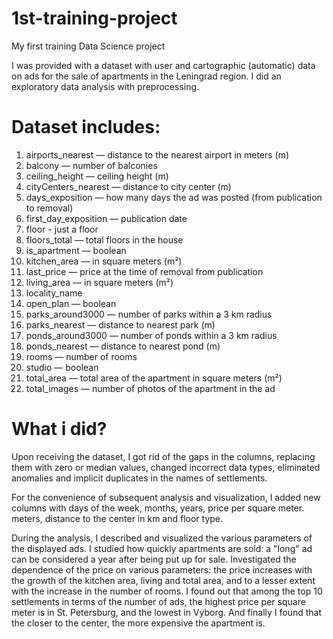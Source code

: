 # 1st-training-project
My first training Data Science project

I was provided with a dataset with user and cartographic (automatic) data on ads for the sale of apartments in the Leningrad region. I did an exploratory data analysis with preprocessing.

# Dataset includes:
1. airports_nearest — distance to the nearest airport in meters (m)
2. balcony — number of balconies
3. ceiling_height — ceiling height (m)
4. cityCenters_nearest — distance to city center (m)
5. days_exposition — how many days the ad was posted (from publication to removal)
6. first_day_exposition — publication date
7. floor - just a floor
8. floors_total — total floors in the house
9. is_apartment — boolean
10. kitchen_area — in square meters (m²)
11. last_price — price at the time of removal from publication
12. living_area — in square meters (m²)
13. locality_name
14. open_plan — boolean
15. parks_around3000 — number of parks within a 3 km radius
16. parks_nearest — distance to nearest park (m)
17. ponds_around3000 — number of ponds within a 3 km radius
18. ponds_nearest — distance to nearest pond (m)
19. rooms — number of rooms
20. studio — boolean
21. total_area — total area of the apartment in square meters (m²)
22. total_images — number of photos of the apartment in the ad

# What i did?
Upon receiving the dataset, I got rid of the gaps in the columns, replacing them with zero or median values, changed incorrect data types, eliminated anomalies and implicit duplicates in the names of settlements.

For the convenience of subsequent analysis and visualization, I added new columns with days of the week, months, years, price per square meter. meters, distance to the center in km and floor type.

During the analysis, I described and visualized the various parameters of the displayed ads. I studied how quickly apartments are sold: a "long" ad can be considered a year after being put up for sale. Investigated the dependence of the price on various parameters: the price increases with the growth of the kitchen area, living and total area, and to a lesser extent with the increase in the number of rooms. I found out that among the top 10 settlements in terms of the number of ads, the highest price per square meter is in St. Petersburg, and the lowest in Vyborg. And finally I found that the closer to the center, the more expensive the apartment is.
